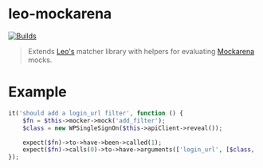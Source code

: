 # leo-mockarena

[![Builds](https://img.shields.io/travis/mrkrstphr/leo-mockarena.svg?style=flat-square&maxAge=2592000)]()

> Extends [Leo's](http://peridot-php.github.io/leo/) matcher library with helpers for evaluating 
[Mockarena](https://github.com/mrkrstphr/mockarena) mocks.

# Example

```php
it('should add a login_url filter', function () {
    $fn = $this->mocker->mock('add_filter');
    $class = new WPSingleSignOn($this->apiClient->reveal());

    expect($fn)->to->have->been->called(1);
    expect($fn)->calls(0)->to->have->arguments(['login_url', [$class, 'redirectToProvider'], 10, 2]);
});
```
